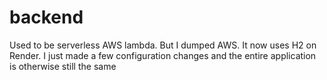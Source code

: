 # backend

Used to be serverless AWS lambda.  But I dumped AWS.  It now uses H2 on Render.
I just made a few configuration changes and the entire application is otherwise still the same
